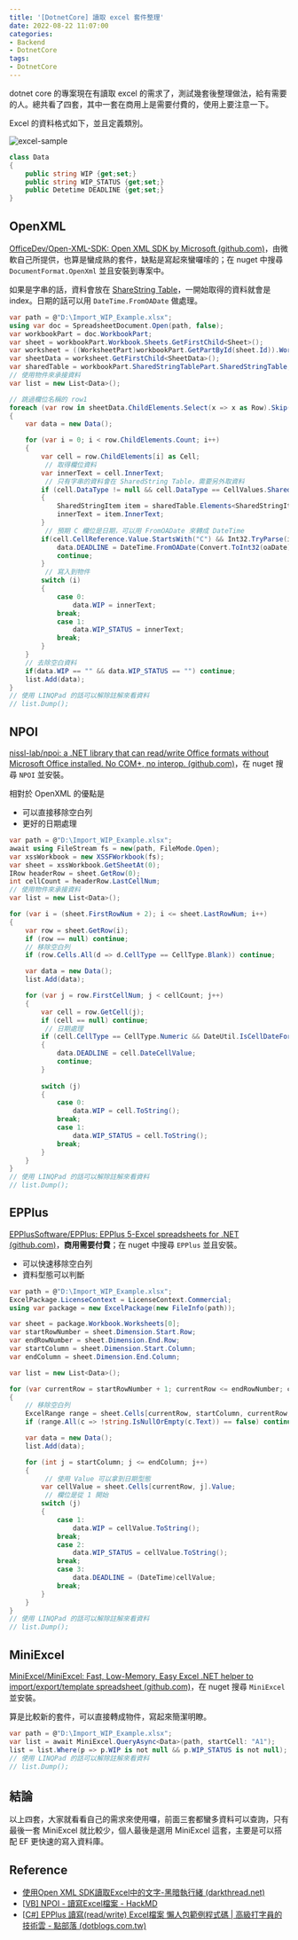 ```yaml
---
title: '[DotnetCore] 讀取 excel 套件整理'
date: 2022-08-22 11:07:00
categories:
- Backend
- DotnetCore
tags:
- DotnetCore
---
```


dotnet core 的專案現在有讀取 excel 的需求了，測試幾套後整理做法，給有需要的人。總共看了四套，其中一套在商用上是需要付費的，使用上要注意一下。

<!-- more -->

Excel 的資料格式如下，並且定義類別。

![excel-sample](excel-sample.png)

```c#
class Data
{
	public string WIP {get;set;}
	public string WIP_STATUS {get;set;}
	public Detetime DEADLINE {get;set;}
}
```

## OpenXML

[OfficeDev/Open-XML-SDK: Open XML SDK by Microsoft (github.com)](https://github.com/OfficeDev/Open-XML-SDK)，由微軟自己所提供，也算是蠻成熟的套件，缺點是寫起來蠻囉嗦的；在 nuget 中搜尋 `DocumentFormat.OpenXml` 並且安裝到專案中。

如果是字串的話，資料會放在 [ShareString Table](https://docs.microsoft.com/en-us/office/open-xml/working-with-the-shared-string-table?redirectedfrom=MSDN)，一開始取得的資料就會是 index。日期的話可以用 `DateTime.FromOADate` 做處理。

```c#
var path = @"D:\Import_WIP_Example.xlsx";
using var doc = SpreadsheetDocument.Open(path, false);
var workbookPart = doc.WorkbookPart;
var sheet = workbookPart.Workbook.Sheets.GetFirstChild<Sheet>();
var worksheet = ((WorksheetPart)workbookPart.GetPartById(sheet.Id)).Worksheet;
var sheetData = worksheet.GetFirstChild<SheetData>();
var sharedTable = workbookPart.SharedStringTablePart.SharedStringTable;
// 使用物件來承接資料
var list = new List<Data>();

// 跳過欄位名稱的 row1
foreach (var row in sheetData.ChildElements.Select(x => x as Row).Skip(1))
{
	var data = new Data();

	for (var i = 0; i < row.ChildElements.Count; i++)
	{
		var cell = row.ChildElements[i] as Cell;
         // 取得欄位資料
		var innerText = cell.InnerText;
         // 只有字串的資料會在 SharedString Table，需要另外取資料
		if (cell.DataType != null && cell.DataType == CellValues.SharedString)
		{
			SharedStringItem item = sharedTable.Elements<SharedStringItem>().ElementAt(Int32.Parse(innerText));
			innerText = item.InnerText;
		}
         // 預期 C 欄位是日期，可以用 FromOADate 來轉成 DateTime
		if(cell.CellReference.Value.StartsWith("C") && Int32.TryParse(innerText, out var oaDate)){
			data.DEADLINE = DateTime.FromOADate(Convert.ToInt32(oaDate));
			continue;
		}
         // 寫入到物件
		switch (i)
		{
			case 0:
				data.WIP = innerText;
			break;
			case 1:
				data.WIP_STATUS = innerText;
			break;
		}
    }
    // 去除空白資料
	if(data.WIP == "" && data.WIP_STATUS == "") continue;
	list.Add(data);
}
// 使用 LINQPad 的話可以解除註解來看資料
// list.Dump();
```

## NPOI

[nissl-lab/npoi: a .NET library that can read/write Office formats without Microsoft Office installed. No COM+, no interop. (github.com)](https://github.com/nissl-lab/npoi)，在 nuget 搜尋 `NPOI` 並安裝。

相對於 OpenXML 的優點是

- 可以直接移除空白列
- 更好的日期處理

```c#
var path = @"D:\Import_WIP_Example.xlsx";
await using FileStream fs = new(path, FileMode.Open);
var xssWorkbook = new XSSFWorkbook(fs);
var sheet = xssWorkbook.GetSheetAt(0);
IRow headerRow = sheet.GetRow(0);
int cellCount = headerRow.LastCellNum;
// 使用物件來承接資料
var list = new List<Data>();

for (var i = (sheet.FirstRowNum + 2); i <= sheet.LastRowNum; i++)
{
	var row = sheet.GetRow(i);
	if (row == null) continue;
	// 移除空白列
	if (row.Cells.All(d => d.CellType == CellType.Blank)) continue;

	var data = new Data();
	list.Add(data);

	for (var j = row.FirstCellNum; j < cellCount; j++)
	{
		var cell = row.GetCell(j);
		if (cell == null) continue;
         // 日期處理
		if (cell.CellType == CellType.Numeric && DateUtil.IsCellDateFormatted(cell))
		{
			data.DEADLINE = cell.DateCellValue;
			continue;
		}
		
		switch (j)
		{
			case 0:
				data.WIP = cell.ToString();
			break;
			case 1:
				data.WIP_STATUS = cell.ToString();
			break;
		}
	}
}
// 使用 LINQPad 的話可以解除註解來看資料
// list.Dump();
```

## EPPlus

[EPPlusSoftware/EPPlus: EPPlus 5-Excel spreadsheets for .NET (github.com)](https://github.com/EPPlusSoftware/EPPlus)，**商用需要付費**；在 nuget 中搜尋 `EPPlus` 並且安裝。

- 可以快速移除空白列
- 資料型態可以判斷

```c#
var path = @"D:\Import_WIP_Example.xlsx";
ExcelPackage.LicenseContext = LicenseContext.Commercial;
using var package = new ExcelPackage(new FileInfo(path));

var sheet = package.Workbook.Worksheets[0];
var startRowNumber = sheet.Dimension.Start.Row;
var endRowNumber = sheet.Dimension.End.Row;
var startColumn = sheet.Dimension.Start.Column;
var endColumn = sheet.Dimension.End.Column;

var list = new List<Data>();

for (var currentRow = startRowNumber + 1; currentRow <= endRowNumber; currentRow++)
{
    // 移除空白列
	ExcelRange range = sheet.Cells[currentRow, startColumn, currentRow, endColumn];
	if (range.All(c => !string.IsNullOrEmpty(c.Text)) == false) continue;

	var data = new Data();
	list.Add(data);

	for (int j = startColumn; j <= endColumn; j++)
	{
         // 使用 Value 可以拿到日期型態
		var cellValue = sheet.Cells[currentRow, j].Value;
         // 欄位是從 1 開始
		switch (j)
		{
			case 1:
				data.WIP = cellValue.ToString();
			break;
			case 2:
				data.WIP_STATUS	= cellValue.ToString();
			break;
			case 3:
				data.DEADLINE = (DateTime)cellValue;
			break;
		}
	}
}
// 使用 LINQPad 的話可以解除註解來看資料
// list.Dump();
```

## MiniExcel

[MiniExcel/MiniExcel: Fast, Low-Memory, Easy Excel .NET helper to import/export/template spreadsheet (github.com)](https://github.com/MiniExcel/MiniExcel)，在 nuget 搜尋 `MiniExcel` 並安裝。

算是比較新的套件，可以直接轉成物件，寫起來簡潔明瞭。

```c#
var path = @"D:\Import_WIP_Example.xlsx";
var list = await MiniExcel.QueryAsync<Data>(path, startCell: "A1");
list = list.Where(p => p.WIP is not null && p.WIP_STATUS is not null);
// 使用 LINQPad 的話可以解除註解來看資料
// list.Dump();
```

## 結論

以上四套，大家就看看自己的需求來使用囉，前面三套都蠻多資料可以查詢，只有最後一套 MiniExcel 就比較少，個人最後是選用 MiniExcel 這套，主要是可以搭配 EF 更快速的寫入資料庫。

## Reference

- [使用Open XML SDK讀取Excel中的文字-黑暗執行緒 (darkthread.net)](https://blog.darkthread.net/blog/open-xml-sdk-read-excel-string/)
- [[VB\] NPOI - 讀寫Excel檔案 - HackMD](https://hackmd.io/@carlochuang/npoi)
- [[C#\] EPPlus 讀寫(read/write) Excel檔案 懶人包範例程式碼 | 高級打字員的技術雲 - 點部落 (dotblogs.com.tw)](https://dotblogs.com.tw/shadow/2012/07/13/73385)
